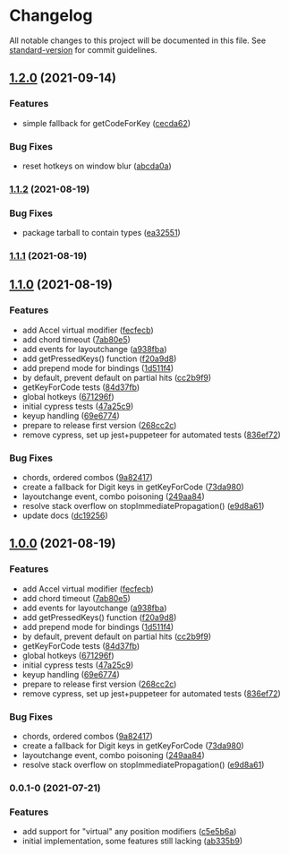 # Changelog

All notable changes to this project will be documented in this file. See [standard-version](https://github.com/conventional-changelog/standard-version) for commit guidelines.

## [1.2.0](https://github.com/nrkno/simonsson/compare/v1.1.2...v1.2.0) (2021-09-14)


### Features

* simple fallback for getCodeForKey ([cecda62](https://github.com/nrkno/simonsson/commit/cecda62a717db9b02d7a2f4f09bb900efb51f581))


### Bug Fixes

* reset hotkeys on window blur ([abcda0a](https://github.com/nrkno/simonsson/commit/abcda0a660b6fc02f23d06746de04749d91982a0))

### [1.1.2](https://github.com/nrkno/simonsson/compare/v1.1.1...v1.1.2) (2021-08-19)


### Bug Fixes

* package tarball to contain types ([ea32551](https://github.com/nrkno/simonsson/commit/ea3255151ce402808419f856a20017ab6644f74d))

### [1.1.1](https://github.com/nrkno/simonsson/compare/v1.1.0...v1.1.1) (2021-08-19)

## [1.1.0](https://github.com/nrkno/simonsson/compare/v0.0.1-0...v1.1.0) (2021-08-19)


### Features

* add Accel virtual modifier ([fecfecb](https://github.com/nrkno/simonsson/commit/fecfecb066b73c32696395811e5fdc5597092496))
* add chord timeout ([7ab80e5](https://github.com/nrkno/simonsson/commit/7ab80e510acd214426b1af39ba3d6b5e27fa2e50))
* add events for layoutchange ([a938fba](https://github.com/nrkno/simonsson/commit/a938fbaa390724cc365867762fa078f02d20dbdb))
* add getPressedKeys() function ([f20a9d8](https://github.com/nrkno/simonsson/commit/f20a9d8510f5dd416439dd2b3ee83ba7e16bba89))
* add prepend mode for bindings ([1d511f4](https://github.com/nrkno/simonsson/commit/1d511f4da31bc4e6a6c3459c8a8f697027d2ee28))
* by default, prevent default on partial hits ([cc2b9f9](https://github.com/nrkno/simonsson/commit/cc2b9f9559fb51994846394df2a5db6cd2bb4f7d))
* getKeyForCode tests ([84d37fb](https://github.com/nrkno/simonsson/commit/84d37fb368da844289fcb64265e702b94a8bfc00))
* global hotkeys ([671296f](https://github.com/nrkno/simonsson/commit/671296f9c4dc71bb7172c9b65cad75016b6a2712))
* initial cypress tests ([47a25c9](https://github.com/nrkno/simonsson/commit/47a25c931e746f784fd4b0071c777be4bbb72ff8))
* keyup handling ([69e6774](https://github.com/nrkno/simonsson/commit/69e6774145ce8064096f0d7c3a37614b11fb64f2))
* prepare to release first version ([268cc2c](https://github.com/nrkno/simonsson/commit/268cc2c4bbe622240e166fd48f592e9cb03aaae4))
* remove cypress, set up jest+puppeteer for automated tests ([836ef72](https://github.com/nrkno/simonsson/commit/836ef7285ee9fc3e1e4753ae7ad3729443ae6e50))


### Bug Fixes

* chords, ordered combos ([9a82417](https://github.com/nrkno/simonsson/commit/9a824179a4e46f757aa19e349e9d7701378e6326))
* create a fallback for Digit keys in getKeyForCode ([73da980](https://github.com/nrkno/simonsson/commit/73da9809ba196bb79adef852fbb3a18f1a25d611))
* layoutchange event, combo poisoning ([249aa84](https://github.com/nrkno/simonsson/commit/249aa847ff360f46e552a17e4016a9cff1dcbeb4))
* resolve stack overflow on stopImmediatePropagation() ([e9d8a61](https://github.com/nrkno/simonsson/commit/e9d8a61e942a96d143e560eb1f31f2bef2947b89))
* update docs ([dc19256](https://github.com/nrkno/simonsson/commit/dc19256bb3d5163b03bb72e42868982cdbd9cd8f))

## [1.0.0](https://github.com/nrkno/simonsson/compare/v0.0.1-0...v1.0.0) (2021-08-19)


### Features

* add Accel virtual modifier ([fecfecb](https://github.com/nrkno/simonsson/commit/fecfecb066b73c32696395811e5fdc5597092496))
* add chord timeout ([7ab80e5](https://github.com/nrkno/simonsson/commit/7ab80e510acd214426b1af39ba3d6b5e27fa2e50))
* add events for layoutchange ([a938fba](https://github.com/nrkno/simonsson/commit/a938fbaa390724cc365867762fa078f02d20dbdb))
* add getPressedKeys() function ([f20a9d8](https://github.com/nrkno/simonsson/commit/f20a9d8510f5dd416439dd2b3ee83ba7e16bba89))
* add prepend mode for bindings ([1d511f4](https://github.com/nrkno/simonsson/commit/1d511f4da31bc4e6a6c3459c8a8f697027d2ee28))
* by default, prevent default on partial hits ([cc2b9f9](https://github.com/nrkno/simonsson/commit/cc2b9f9559fb51994846394df2a5db6cd2bb4f7d))
* getKeyForCode tests ([84d37fb](https://github.com/nrkno/simonsson/commit/84d37fb368da844289fcb64265e702b94a8bfc00))
* global hotkeys ([671296f](https://github.com/nrkno/simonsson/commit/671296f9c4dc71bb7172c9b65cad75016b6a2712))
* initial cypress tests ([47a25c9](https://github.com/nrkno/simonsson/commit/47a25c931e746f784fd4b0071c777be4bbb72ff8))
* keyup handling ([69e6774](https://github.com/nrkno/simonsson/commit/69e6774145ce8064096f0d7c3a37614b11fb64f2))
* prepare to release first version ([268cc2c](https://github.com/nrkno/simonsson/commit/268cc2c4bbe622240e166fd48f592e9cb03aaae4))
* remove cypress, set up jest+puppeteer for automated tests ([836ef72](https://github.com/nrkno/simonsson/commit/836ef7285ee9fc3e1e4753ae7ad3729443ae6e50))


### Bug Fixes

* chords, ordered combos ([9a82417](https://github.com/nrkno/simonsson/commit/9a824179a4e46f757aa19e349e9d7701378e6326))
* create a fallback for Digit keys in getKeyForCode ([73da980](https://github.com/nrkno/simonsson/commit/73da9809ba196bb79adef852fbb3a18f1a25d611))
* layoutchange event, combo poisoning ([249aa84](https://github.com/nrkno/simonsson/commit/249aa847ff360f46e552a17e4016a9cff1dcbeb4))
* resolve stack overflow on stopImmediatePropagation() ([e9d8a61](https://github.com/nrkno/simonsson/commit/e9d8a61e942a96d143e560eb1f31f2bef2947b89))

### 0.0.1-0 (2021-07-21)


### Features

* add support for "virtual" any position modifiers ([c5e5b6a](https://github.com/nrkno/simonsson/commit/c5e5b6a0e45229608c2f6be7203cfe417708f063))
* initial implementation, some features still lacking ([ab335b9](https://github.com/nrkno/simonsson/commit/ab335b9b84505f104c84c33c94df494ceac39e3c))
